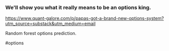 ### We'll show you what it really means to be an options king.

https://www.quant-galore.com/p/papas-got-a-brand-new-options-system?utm_source=substack&utm_medium=email

Random forest options prediction.

#options
